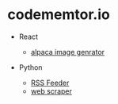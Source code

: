 # codememtor.io


- React
  - [alpaca image genrator](https://www.codementor.io/projects/web/alpaca-image-generator-website-ce2oc0eus8)

- Python
  - [RSS Feeder](https://www.codementor.io/projects/tool/rss-feed-reader-in-terminal-atx32jp82q)
  - [web scraper](https://www.codementor.io/projects/tool/web-scraper-to-get-news-article-content-atx32d46qe)
